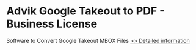 # Advik Google Takeout to PDF - Business License
Software to Convert Google Takeout MBOX Files
[>> Detailed information](https://secure.shareit.com/shareit/product.html?productid=300805002&affiliateid=200057808)